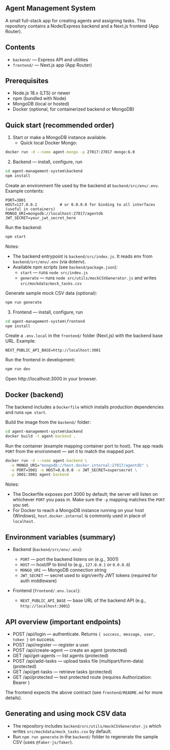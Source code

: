 ## Agent Management System

A small full-stack app for creating agents and assigning tasks. This repository contains a Node/Express backend and a Next.js frontend (App Router).

## Contents
- `backend/` — Express API and utilities
- `frontend/` — Next.js app (App Router)

## Prerequisites
- Node.js 18.x (LTS) or newer
- npm (bundled with Node)
- MongoDB (local or hosted)
- Docker (optional, for containerized backend or MongoDB)

## Quick start (recommended order)

1) Start or make a MongoDB instance available.
   - Quick local Docker Mongo:

```cmd
docker run -d --name agent-mongo -p 27017:27017 mongo:6.0
```

2) Backend — install, configure, run

```cmd
cd agent-management-system\backend
npm install
```

Create an environment file used by the backend at `backend/src/env/.env`. Example contents:

```
PORT=3001
HOST=127.0.0.1          # or 0.0.0.0 for binding to all interfaces (useful in containers)
MONGO_URI=mongodb://localhost:27017/agentdb
JWT_SECRET=your_jwt_secret_here
```

Run the backend:

```cmd
npm start
```

Notes:
- The backend entrypoint is `backend/src/index.js`. It reads env from `backend/src/env/.env` (via dotenv).
- Available npm scripts (see `backend/package.json`):
  - `start` — runs `node src/index.js`
  - `generate` — runs `node src/utils/mockCSVGenerator.js` and writes `src/mockdata/mock_tasks.csv`

Generate sample mock CSV data (optional):

```cmd
npm run generate
```

3) Frontend — install, configure, run

```cmd
cd agent-management-system\frontend
npm install
```

Create a `.env.local` in the `frontend/` folder (Next.js) with the backend base URL. Example:

```
NEXT_PUBLIC_API_BASE=http://localhost:3001
```

Run the frontend in development:

```cmd
npm run dev
```

Open http://localhost:3000 in your browser.

## Docker (backend)

The backend includes a `Dockerfile` which installs production dependencies and runs `npm start`.

Build the image from the `backend/` folder:

```cmd
cd agent-management-system\backend
docker build -t agent-backend .
```

Run the container (example mapping container port to host). The app reads `PORT` from the environment — set it to match the mapped port.

```cmd
docker run -d --name agent-backend \
  -e MONGO_URI="mongodb://host.docker.internal:27017/agentdb" \
  -e PORT=3001 -e HOST=0.0.0.0 -e JWT_SECRET=supersecret \
  -p 3001:3001 agent-backend
```

Notes:
- The Dockerfile exposes port 3000 by default; the server will listen on whichever `PORT` you pass in. Make sure the `-p` mapping matches the `PORT` you set.
- For Docker to reach a MongoDB instance running on your host (Windows), `host.docker.internal` is commonly used in place of `localhost`.

## Environment variables (summary)

- Backend (`backend/src/env/.env`):
  - `PORT` — port the backend listens on (e.g., 3001)
  - `HOST` — host/IP to bind to (e.g., `127.0.0.1` or `0.0.0.0`)
  - `MONGO_URI` — MongoDB connection string
  - `JWT_SECRET` — secret used to sign/verify JWT tokens (required for auth middleware)

- Frontend (`frontend/.env.local`):
  - `NEXT_PUBLIC_API_BASE` — base URL of the backend API (e.g., `http://localhost:3001`)

## API overview (important endpoints)

- POST /api/login — authenticate. Returns `{ success, message, user, token }` on success.
- POST /api/register — register a user.
- POST /api/create-agent — create an agent (protected)
- GET /api/get-agents — list agents (protected)
- POST /api/add-tasks — upload tasks file (multipart/form-data) (protected)
- GET /api/get-tasks — retrieve tasks (protected)
- GET /api/protected — test protected route (requires Authorization: Bearer <token>)

The frontend expects the above contract (see `frontend/README.md` for more details).

## Generating and using mock CSV data

- The repository includes `backend/src/utils/mockCSVGenerator.js` which writes `src/mockdata/mock_tasks.csv` by default.
- Run `npm run generate` in the `backend/` folder to regenerate the sample CSV (uses `@faker-js/faker`).

